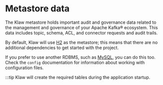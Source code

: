 # Metastore data

The Klaw metastore holds important audit and governance data related to the management and governance of your Apache
Kafka® ecosystem. This data includes topic, schema, ACL, and connector requests and audit trails.

By default, Klaw will use
[H2](https://www.h2database.com/html/main.html) as the metastore; this
means that there are no additional dependencies to get started with the
project.

If you prefer to use another RDBMS, such as
[MySQL](https://www.mysql.com/), you can do this too. Check the
`config` documentation for information
about working with configuration files.

:::tip
Klaw will create the required tables during the application startup.
